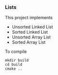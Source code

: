### Lists ###

This project implements

* Unsorted Linked List
* Sorted Linked List
* Unsorted Array List
* Sorted Array List

To compile

    mkdir build
    cd build
    cmake ..
